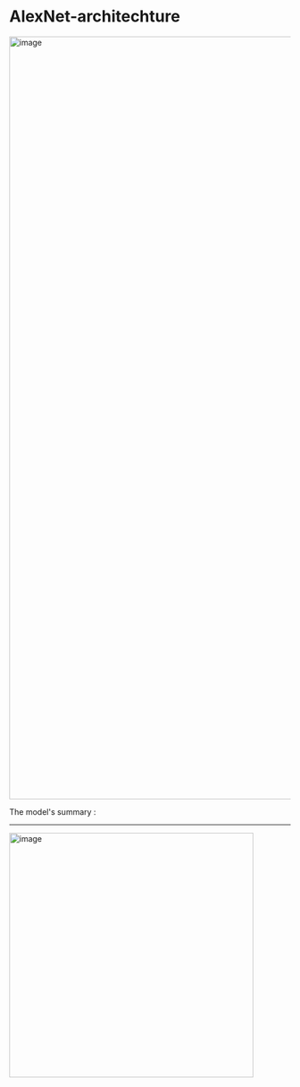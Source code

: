 # AlexNet-architechture
<img width="1363" alt="image" src="https://github.com/raghavkaushik2004/AlexNet-architechture/assets/136466980/532710b9-5580-4069-a121-9f684db56ce0">

The model's summary :
<hr>
<img width="437" alt="image" src="https://github.com/raghavkaushik2004/AlexNet-architechture/assets/136466980/5b23ccda-ef20-48c7-9f67-6b083afb1556">



